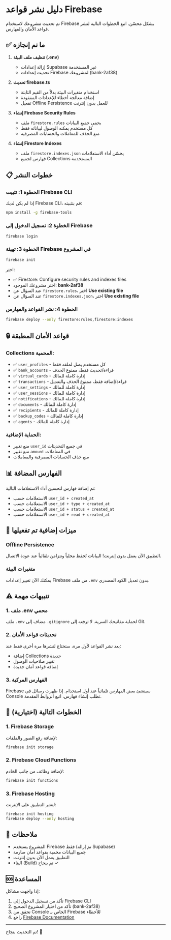 # دليل نشر قواعد Firebase

تم تحديث مشروعك لاستخدام Firebase بشكل محسّن. اتبع الخطوات التالية لنشر قواعد الأمان والفهارس.

## ✅ ما تم إنجازه

1. **تنظيف ملف البيئة (.env)**
   - إزالة إعدادات Supabase غير المستخدمة
   - تحديث إعدادات Firebase لمشروعك (bank-2af38)

2. **تحديث firebase.ts**
   - استخدام متغيرات البيئة بدلاً من القيم الثابتة
   - إضافة معالجة أخطاء للإعدادات المفقودة
   - تفعيل Offline Persistence للعمل بدون إنترنت

3. **إنشاء Firebase Security Rules**
   - ملف `firestore.rules` يحمي جميع البيانات
   - كل مستخدم يمكنه الوصول لبياناته فقط
   - منع الحذف للمعاملات والحسابات المصرفية

4. **إنشاء Firestore Indexes**
   - ملف `firestore.indexes.json` يحسّن أداء الاستعلامات
   - فهارس لجميع Collections المستخدمة

## 📋 خطوات النشر

### الخطوة 1: تثبيت Firebase CLI

إذا لم يكن لديك Firebase CLI، قم بتثبيته:

```bash
npm install -g firebase-tools
```

### الخطوة 2: تسجيل الدخول إلى Firebase

```bash
firebase login
```

### الخطوة 3: تهيئة Firebase في المشروع

```bash
firebase init
```

اختر:
- ✅ Firestore: Configure security rules and indexes files
- اختر مشروعك الموجود: **bank-2af38**
- عند السؤال عن `firestore.rules`، اختر **Use existing file**
- عند السؤال عن `firestore.indexes.json`، اختر **Use existing file**

### الخطوة 4: نشر القواعد والفهارس

```bash
firebase deploy --only firestore:rules,firestore:indexes
```

## 🔒 قواعد الأمان المطبقة

### Collections المحمية:
- ✅ `user_profiles` - كل مستخدم يصل لملفه فقط
- ✅ `bank_accounts` - قراءة/تحديث فقط، ممنوع الحذف
- ✅ `virtual_cards` - إدارة كاملة للمالك
- ✅ `transactions` - قراءة/إضافة فقط، ممنوع الحذف والتعديل
- ✅ `user_settings` - إدارة كاملة للمالك
- ✅ `user_sessions` - إدارة كاملة للمالك
- ✅ `notifications` - إدارة كاملة للمالك
- ✅ `documents` - إدارة كاملة للمالك
- ✅ `recipients` - إدارة كاملة للمالك
- ✅ `backup_codes` - إدارة كاملة للمالك
- ✅ `agents` - إدارة كاملة للمالك

### الحماية الإضافية:
- منع تغيير `user_id` في جميع التحديثات
- منع تغيير `amount` في المعاملات
- منع حذف الحسابات المصرفية والمعاملات

## 📊 الفهارس المضافة

تم إضافة فهارس لتحسين أداء الاستعلامات التالية:
- الاستعلامات حسب `user_id + created_at`
- الاستعلامات حسب `user_id + type + created_at`
- الاستعلامات حسب `user_id + status + created_at`
- الاستعلامات حسب `user_id + read + created_at`

## 🚀 ميزات إضافية تم تفعيلها

### Offline Persistence
التطبيق الآن يعمل بدون إنترنت! البيانات تُحفظ محلياً وتتزامن تلقائياً عند عودة الاتصال.

### متغيرات البيئة
يمكنك الآن تغيير إعدادات Firebase من ملف `.env` بدون تعديل الكود المصدري.

## ⚠️ تنبيهات مهمة

### 1. ملف .env محمي
ملف `.env` مضاف إلى `.gitignore` لحماية مفاتيحك السرية. لا ترفعه إلى Git.

### 2. تحديثات قواعد الأمان
بعد نشر القواعد لأول مرة، ستحتاج لنشرها مرة أخرى فقط عند:
- إضافة Collections جديدة
- تغيير صلاحيات الوصول
- إضافة قواعد أمان جديدة

### 3. الفهارس المركبة
Firebase سينشئ بعض الفهارس تلقائياً عند أول استخدام. إذا ظهرت رسائل في Console تطلب إنشاء فهارس، اتبع الروابط المقدمة.

## 🎯 الخطوات التالية (اختيارية)

### 1. Firebase Storage
لإضافة رفع الصور والملفات:
```bash
firebase init storage
```

### 2. Firebase Cloud Functions
لإضافة وظائف من جانب الخادم:
```bash
firebase init functions
```

### 3. Firebase Hosting
لنشر التطبيق على الإنترنت:
```bash
firebase init hosting
firebase deploy --only hosting
```

## 📝 ملاحظات

- المشروع يستخدم Firebase فقط (تم إزالة Supabase)
- جميع البيانات محمية بقواعد أمان صارمة
- التطبيق يعمل الآن بدون إنترنت
- البناء (Build) تم بنجاح ✓

## 🆘 المساعدة

إذا واجهت مشاكل:
1. تأكد من تسجيل الدخول إلى Firebase CLI
2. تأكد من اختيار المشروع الصحيح (bank-2af38)
3. تحقق من Console الخاص بـ Firebase للأخطاء
4. راجع [Firebase Documentation](https://firebase.google.com/docs)

---

تم التحديث بنجاح! 🎉
